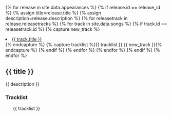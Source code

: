 {% for release in site.data.appearances %}
  {% if release.id == release_id %}
    {% assign title=release.title %}
	{% assign description=release.description %}
	{% for releasetrack in release.releasetracks %}
		{% for track in site.data.songs %}
			{% if track.id == releasetrack.id %}
				{% capture new_track %}<li><a href="/discography/{{ track.id }}">{{ track.title }}</a></li>{% endcapture %}
				{% capture tracklist %}{{ tracklist }}
{{ new_track }}{% endcapture %}
			{% endif %}
		{% endfor %}
	{% endfor %}
  {% endif %}
{% endfor %}

## {{ title }}

{{ description }}

### Tracklist

<ol>
{{ tracklist }}
</ol>

